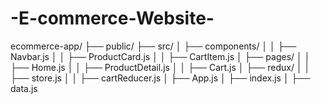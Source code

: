 # -E-commerce-Website-

ecommerce-app/
├── public/
├── src/
│   ├── components/
│   │   ├── Navbar.js
│   │   ├── ProductCard.js
│   │   ├── CartItem.js
│   ├── pages/
│   │   ├── Home.js
│   │   ├── ProductDetail.js
│   │   ├── Cart.js
│   ├── redux/
│   │   ├── store.js
│   │   ├── cartReducer.js
│   ├── App.js
│   ├── index.js
│   ├── data.js
